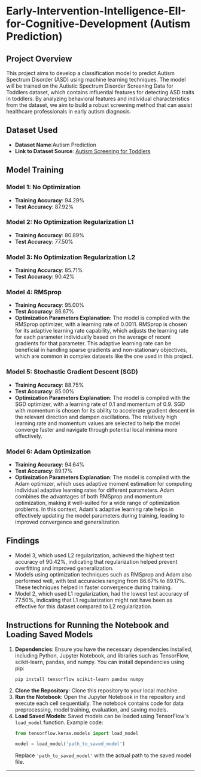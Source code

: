 
# Early-Intervention-Intelligence-EII-for-Cognitive-Development (Autism Prediction)

## Project Overview
This project aims to develop a classification model to predict Autism Spectrum Disorder (ASD) using machine learning techniques. The model will be trained on the Autistic Spectrum Disorder Screening Data for Toddlers dataset, which contains influential features for detecting ASD traits in toddlers. By analyzing behavioral features and individual characteristics from the dataset, we aim to build a robust screening method that can assist healthcare professionals in early autism diagnosis.

## Dataset Used
- **Dataset Name**:Autism Prediction
- **Link to Dataset Source**: [Autism Screening for Toddlers](https://www.kaggle.com/competitions/autismdiagnosis/data)

## Model Training

### Model 1: No Optimization
- **Training Accuracy**: 94.29%
- **Test Accuracy**: 87.92%

### Model 2: No Optimization Regularization L1
- **Training Accuracy**: 80.89%
- **Test Accuracy**: 77.50%

### Model 3: No Optimization Regularization L2
- **Training Accuracy**: 85.71%
- **Test Accuracy**: 90.42%

### Model 4: RMSprop
- **Training Accuracy**: 95.00%
- **Test Accuracy**: 86.67%
- **Optimization Parameters Explanation**: The model is compiled with the RMSprop optimizer, with a learning rate of 0.0011. RMSprop is chosen for its adaptive learning rate capability, which adjusts the learning rate for each parameter individually based on the average of recent gradients for that parameter. This adaptive learning rate can be beneficial in handling sparse gradients and non-stationary objectives, which are common in complex datasets like the one used in this project.

### Model 5: Stochastic Gradient Descent (SGD)
- **Training Accuracy**: 88.75%
- **Test Accuracy**: 85.00%
- **Optimization Parameters Explanation**: The model is compiled with the SGD optimizer, with a learning rate of 0.1 and momentum of 0.9. SGD with momentum is chosen for its ability to accelerate gradient descent in the relevant direction and dampen oscillations. The relatively high learning rate and momentum values are selected to help the model converge faster and navigate through potential local minima more effectively.

### Model 6: Adam Optimization
- **Training Accuracy**: 94.64%
- **Test Accuracy**: 89.17%
- **Optimization Parameters Explanation**: The model is compiled with the Adam optimizer, which uses adaptive moment estimation for computing individual adaptive learning rates for different parameters. Adam combines the advantages of both RMSprop and momentum optimization, making it well-suited for a wide range of optimization problems. In this context, Adam's adaptive learning rate helps in effectively updating the model parameters during training, leading to improved convergence and generalization.

## Findings
- Model 3, which used L2 regularization, achieved the highest test accuracy of 90.42%, indicating that regularization helped prevent overfitting and improved generalization.
- Models using optimization techniques such as RMSprop and Adam also performed well, with test accuracies ranging from 86.67% to 89.17%. These techniques helped in faster convergence during training.
- Model 2, which used L1 regularization, had the lowest test accuracy of 77.50%, indicating that L1 regularization might not have been as effective for this dataset compared to L2 regularization.

## Instructions for Running the Notebook and Loading Saved Models
1. **Dependencies**: Ensure you have the necessary dependencies installed, including Python, Jupyter Notebook, and libraries such as TensorFlow, scikit-learn, pandas, and numpy. You can install dependencies using pip:
   ```
   pip install tensorflow scikit-learn pandas numpy
   ```
2. **Clone the Repository**: Clone this repository to your local machine.
3. **Run the Notebook**: Open the Jupyter Notebook in the repository and execute each cell sequentially. The notebook contains code for data preprocessing, model training, evaluation, and saving models.
4. **Load Saved Models**: Saved models can be loaded using TensorFlow's `load_model` function. Example code:
   ```python
   from tensorflow.keras.models import load_model

   model = load_model('path_to_saved_model')
   ```
   Replace `'path_to_saved_model'` with the actual path to the saved model file.

---

